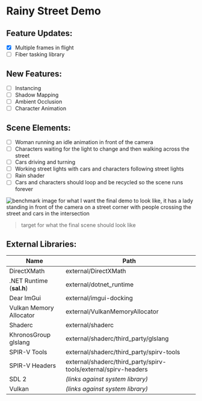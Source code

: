 # Rainy Street Demo

## Feature Updates:
- [x] Multiple frames in flight
- [ ] Fiber tasking library

## New Features:
 - [ ] Instancing
 - [ ] Shadow Mapping
 - [ ] Ambient Occlusion
 - [ ] Character Animation

## Scene Elements:
 - [ ] Woman running an idle animation in front of the camera
 - [ ] Characters waiting for the light to change and then walking across the street
 - [ ] Cars driving and turning
 - [ ] Working street lights with cars and characters following street lights
 - [ ] Rain shader
 - [ ] Cars and characters should loop and be recycled so the scene runs forever

![benchmark image for what I want the final demo to look like, it has a lady standing in front of the camera on a street corner with people crossing the street and cars in the intersection](rainy_street_goal.jpg)

> target for what the final scene should look like

## External Libraries:
| Name | Path |
| ------ | ------ |
| DirectXMath | external/DirectXMath |
| .NET Runtime (**sal.h**) | external/dotnet_runtime |
| Dear ImGui | external/imgui-docking |
| Vulkan Memory Allocator | external/VulkanMemoryAllocator |
| Shaderc | external/shaderc |
| KhronosGroup glslang | external/shaderc/third_party/glslang |
| SPIR-V Tools | external/shaderc/third_party/spirv-tools |
| SPIR-V Headers | external/shaderc/third_party/spirv-tools/external/spirv-headers |
| SDL 2 | *(links against system library)* |
| Vulkan | *(links against system library)* |

